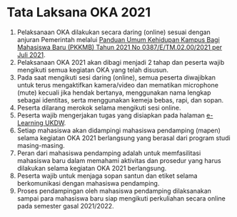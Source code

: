 # Tata Laksana OKA 2021

1. Pelaksanaan OKA dilakukan secara daring (online) sesuai dengan anjuran Pemerintah melalui [Panduan Umum Kehidupan Kampus Bagi Mahasiswa Baru (PKKMB) Tahun 2021 No 0387/E/TM.02.00/2021 per Juli 2021](https://dikti.kemdikbud.go.id/wp-content/uploads/2021/07/Panduan-PKKMB-2021.pdf).
2. Pelaksanaan OKA 2021 akan dibagi menjadi 2 tahap dan peserta wajib mengikuti semua kegiatan OKA yang telah disusun.
3. Pada saat mengikuti sesi daring (online), semua peserta diwajibkan untuk terus mengaktifkan kamera/video dan mematikan microphone (mute) kecuali jika hendak bertanya, menggunakan nama lengkap sebagai identitas, serta menggunakan kemeja bebas, rapi, dan sopan.
4. Peserta dilarang merokok selama mengikuti sesi online.
5. Peserta wajib mengerjakan tugas yang disiapkan pada halaman [e-Learning UKDW](https://lms.ukdw.ac.id).
6. Setiap mahasiswa akan didampingi mahasiswa pendamping (mapen) selama kegiatan OKA 2021 berlangsung yang berasal dari program studi masing-masing.
7. Peran dari mahasiswa pendamping adalah untuk memfasilitasi mahasiswa baru dalam memahami aktivitas dan prosedur yang harus dilakukan selama kegiatan OKA 2021 berlangsung.
8. Peserta wajib untuk menjaga sopan santun dan etiket selama berkomunikasi dengan mahasiswa pendamping.
9. Proses pendampingan oleh mahasiswa pendamping dilaksanakan sampai para mahasiswa baru siap mengikuti perkuliahan secara online pada semester gasal 2021/2022.

